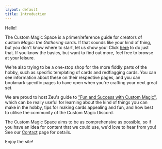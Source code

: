 ```yaml
---
layout: default
title: Introduction
---
```


Hello!

The Custom Magic Space is a primer/reference guide for creators of custom *Magic: the Gathering* cards. If that sounds like your kind of thing, but you don't know where to start, let us show you! Click [here](programs) to do just that. If you know the basics, but want to find out more, feel free to browse at your leisure.

We're also trying to be a one-stop shop for the more fiddly parts of the hobby, such as specific templating of cards and redflagging cards. You can see information about these on their respective pages, and you can bookmark specific pages to have open when you're crafting your next great set.

We are proud to host Zeu's guide to ["Fun and Success with Custom Magic"](/zeu-s-guide/introduction), which can be really useful for learning about the kind of things you can make in the hobby, tips for making cards appealing and fun, and how best to utilise the community of the Custom Magic Discord.

The Custom Magic Space aims to be as comprehensive as possible, so if you have an idea for content that we could use, we'd love to hear from you! See our [Contact](contact-us.html) page for details.

Enjoy the site!